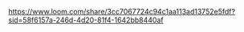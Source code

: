 https://www.loom.com/share/3cc7067724c94c1aa113ad13752e5fdf?sid=58f6157a-246d-4d20-81f4-1642bb8440af
